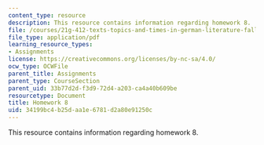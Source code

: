 ```yaml
---
content_type: resource
description: This resource contains information regarding homework 8.
file: /courses/21g-412-texts-topics-and-times-in-german-literature-fall-2009/34199bc4b25daa1e6781d2a80e91250c_MIT21G_412F09_hw08.pdf
file_type: application/pdf
learning_resource_types:
- Assignments
license: https://creativecommons.org/licenses/by-nc-sa/4.0/
ocw_type: OCWFile
parent_title: Assignments
parent_type: CourseSection
parent_uid: 33b77d2d-f3d9-72d4-a203-ca4a40b609be
resourcetype: Document
title: Homework 8
uid: 34199bc4-b25d-aa1e-6781-d2a80e91250c
---
```

This resource contains information regarding homework 8.